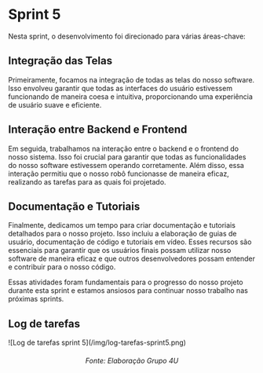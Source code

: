 # Sprint 5

Nesta sprint, o desenvolvimento foi direcionado para várias áreas-chave:

## Integração das Telas
Primeiramente, focamos na integração de todas as telas do nosso software. Isso envolveu garantir que todas as interfaces do usuário estivessem funcionando de maneira coesa e intuitiva, proporcionando uma experiência de usuário suave e eficiente.

## Interação entre Backend e Frontend
Em seguida, trabalhamos na interação entre o backend e o frontend do nosso sistema. Isso foi crucial para garantir que todas as funcionalidades do nosso software estivessem operando corretamente. Além disso, essa interação permitiu que o nosso robô funcionasse de maneira eficaz, realizando as tarefas para as quais foi projetado.

## Documentação e Tutoriais
Finalmente, dedicamos um tempo para criar documentação e tutoriais detalhados para o nosso projeto. Isso incluiu a elaboração de guias de usuário, documentação de código e tutoriais em vídeo. Esses recursos são essenciais para garantir que os usuários finais possam utilizar nosso software de maneira eficaz e que outros desenvolvedores possam entender e contribuir para o nosso código.

Essas atividades foram fundamentais para o progresso do nosso projeto durante esta sprint e estamos ansiosos para continuar nosso trabalho nas próximas sprints.

## Log de tarefas

<div className = "borda_imagens">
    ![Log de tarefas sprint 5](/img/log-tarefas-sprint5.png)
</div>
<h6 align="center"> Fonte: Elaboração Grupo 4U </h6>